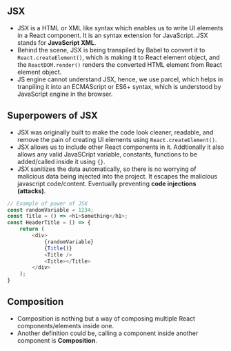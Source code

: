 ## JSX

- JSX is a HTML or XML like syntax which enables us to write UI elements in a React component.
  It is an syntax extension for JavaScript. JSX stands for **JavaScript XML**.
- Behind the scene, JSX is being transpiled by Babel to convert it to `React.createElement()`,
  which is making it to React element object, and the `ReactDOM.render()` renders the converted
  HTML element from React element object.
- JS engine cannot understand JSX, hence, we use parcel, which helps in tranpiling it into an
  ECMAScript or ES6+ syntax, which is understood by JavaScript engine in the browser.

## Superpowers of JSX

- JSX was originally built to make the code look cleaner, readable, and remove the pain of
  creating UI elements using `React.createElement()`.
- JSX allows us to include other React components in it. Addtionally it also allows
  any valid JavaSCript variable, constants, functions to be added/called inside it using `{}`.
- JSX sanitizes the data automatically, so there is no worrying of malicious data being injected
  into the project. It escapes the malicious javascript code/content. Eventually preventing **code injections (attacks)**.

```Javascript
// Example of power of JSX
const randomVariable = 1234;
const Title = () => <h1>Something</h1>;
const HeaderTitle = () => {
    return (
        <div>
            {randomVariable}
            {Title()}
            <Title />
            <Title></Title>
        </div>
    );
}
```

## Composition

- Composition is nothing but a way of composing multiple React components/elements inside one.
- Another definition could be, calling a component inside another component is **Composition**.
